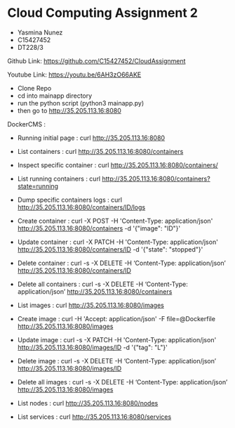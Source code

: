 # Cloud Computing Assignment 2

- Yasmina Nunez
- C15427452
- DT228/3


Github Link: https://github.com/C15427452/CloudAssignment

Youtube Link: https://youtu.be/6AH3zO66AKE


- Clone Repo
- cd into mainapp directory
- run the python script (python3 mainapp.py)
- then go to http://35.205.113.16:8080


DockerCMS :

* Running initial page : curl http://35.205.113.16:8080


* List containers : curl http://35.205.113.16:8080/containers
* Inspect specific container : curl http://35.205.113.16:8080/containers/<ID>
* List running containers : curl http://35.205.113.16:8080/containers?state=running
* Dump specific containers logs : curl http://35.205.113.16:8080/containers/ID/logs
* Create container : curl -X POST -H 'Content-Type: application/json' http://35.205.113.16:8080/containers -d '{"image": "ID"}'
* Update container : curl -X PATCH -H 'Content-Type: application/json' http://35.205.113.16:8080/containers/ID -d '{"state": "stopped"}'
* Delete container : curl -s -X DELETE -H ‘Content-Type: application/json’ http://35.205.113.16:8080/containers/ID
* Delete all containers : curl -s -X DELETE -H ‘Content-Type: application/json’ http://35.205.113.16:8080/containers
  
  
* List images : curl http://35.205.113.16:8080/images
* Create image : curl -H 'Accept: application/json' -F file=@Dockerfile http://35.205.113.16:8080/images
* Update image : curl -s -X PATCH -H 'Content-Type: application/json' http://35.205.113.16:8080/images/ID -d '{"tag": "L"}'
* Delete image : curl -s -X DELETE -H ‘Content-Type: application/json’ http://35.205.113.16:8080/images/ID
* Delete all images : curl -s -X DELETE -H ‘Content-Type: application/json’ http://35.205.113.16:8080/images


* List nodes : curl http://35.205.113.16:8080/nodes
* List services : curl http://35.205.113.16:8080/services
